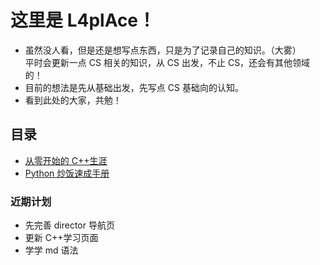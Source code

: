 # 这里是 L4plAce！

- 虽然没人看，但是还是想写点东西，只是为了记录自己的知识。（大雾）<br>平时会更新一点 CS 相关的知识，从 CS 出发，不止 CS，还会有其他领域的！
- 目前的想法是先从基础出发，先写点 CS 基础向的认知。
- 看到此处的大家，共勉！

## 目录

- [从零开始的 C++生涯](/doc_learning/cpp/0.md)
- [Python 炒饭速成手册](/doc_learning/python/0.md)

### 近期计划

- 先完善 director 导航页
- 更新 C++学习页面
- 学学 md 语法
